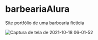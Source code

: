 # barbeariaAlura
Site portfólio de uma barbearia fictícia 


![Captura de tela de 2021-10-18 06-01-52](https://user-images.githubusercontent.com/72472078/137701343-c9a45180-5fc4-456f-9ccc-b490b0d6849d.png)
